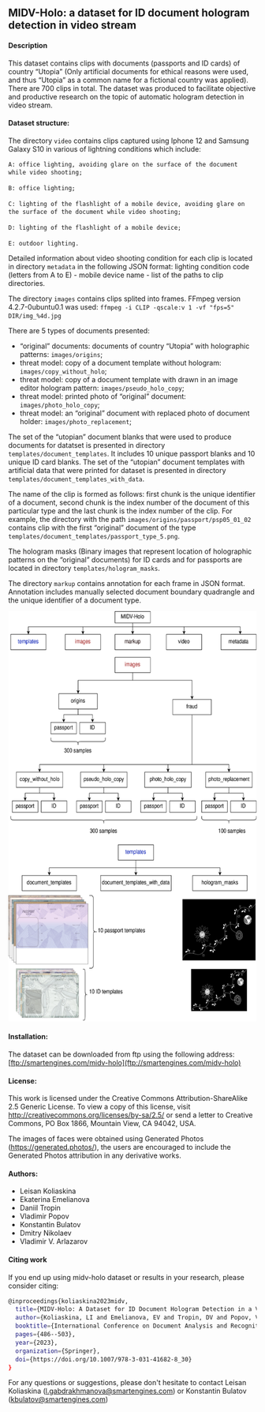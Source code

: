 ## MIDV-Holo: a dataset for ID document hologram detection in video stream

#### Description

This dataset contains clips with documents (passports and ID cards) of country “Utopia” (Only artificial documents for ethical reasons were used, and thus “Utopia” as a common name for a fictional country was applied). There are 700 clips in total. The dataset was produced to facilitate objective
and productive research on the topic of automatic hologram detection in video stream.

#### Dataset structure:

The directory `video` contains clips captured using Iphone 12 and Samsung Galaxy S10 in various of lightning conditions which include:

    A: office lighting, avoiding glare on the surface of the document while video shooting;

    B: office lighting;

    C: lighting of the flashlight of a mobile device, avoiding glare on the surface of the document while video shooting;

    D: lighting of the flashlight of a mobile device;

    E: outdoor lighting.

Detailed information about video shooting condition for each clip is located in directory `metadata` in the following JSON format: lighting condition code (letters from A to E) - mobile device name - list of the paths to clip directories.

The directory `images` contains clips splited into frames. FFmpeg version 4.2.7-0ubuntu0.1 was used: `ffmpeg -i CLIP -qscale:v 1 -vf "fps=5" DIR/img_%4d.jpg`

There are 5 types of documents presented:

* “original” documents: documents of country “Utopia” with holographic patterns: `images/origins`;
* threat model: copy of a document template without hologram: `images/copy_without_holo`;
* threat model: copy of a document template with drawn in an image editor hologram pattern: `images/pseudo_holo_copy`;
* threat model: printed photo of “original” document: `images/photo_holo_copy`;
* threat model: an “original” document with replaced photo of document holder: `images/photo_replacement`;

The set of the “utopian” document blanks that were used to produce documents for datatset is presented in directory `templates/document_templates`. It includes 10 unique passport blanks and 10 unique ID card blanks. The set of the “utopian” document templates with artificial data that were printed for dataset is presented in directory `templates/document_templates_with_data`.

The name of the clip is formed as follows: first chunk is the unique identifier of a document, second chunk is the index number of the document of this particular type and the last chunk is the index number of the clip. For example, the directory with the path `images/origins/passport/psp05_01_02` contains clip with the first “original” document of the type `templates/document_templates/passport_type_5.png`.

The hologram masks (Binary images that represent location of holographic patterns on the “original” documents) for ID cards and for passports are located in directory `templates/hologram_masks`.

The directory `markup` contains annotation for each frame in JSON format. Annotation includes manually selected document boundary quadrangle and the unique identifier of a document type. 

<img src="./dataset_structure.png"  width="600" height="831">

#### Installation:

The dataset can be downloaded from ftp using the following address: [ftp://smartengines.com/midv-holo](ftp://smartengines.com/midv-holo)

#### License:

This work is licensed under the Creative Commons Attribution-ShareAlike 2.5 Generic License. To view a copy of this license, visit http://creativecommons.org/licenses/by-sa/2.5/ or send a letter to Creative Commons, PO Box 1866, Mountain View, CA 94042, USA.

The images of faces were obtained using Generated Photos (https://generated.photos/), the users are encouraged to include the Generated Photos attribution in any derivative works.

#### Authors:

 - Leisan Koliaskina
 - Ekaterina Emelianova
 - Daniil Tropin
 - Vladimir Popov
 - Konstantin Bulatov
 - Dmitry Nikolaev
 - Vladimir V. Arlazarov

#### Citing work 
If you end up using midv-holo dataset or results in your research, please consider citing:
``` bash
@inproceedings{koliaskina2023midv,
  title={MIDV-Holo: A Dataset for ID Document Hologram Detection in a Video Stream},
  author={Koliaskina, LI and Emelianova, EV and Tropin, DV and Popov, VV and Bulatov, KB and Nikolaev, DP and Arlazarov, VV},
  booktitle={International Conference on Document Analysis and Recognition},
  pages={486--503},
  year={2023},
  organization={Springer},
  doi={https://doi.org/10.1007/978-3-031-41682-8_30}
}
```

For any questions or suggestions, please don't hesitate to contact Leisan Koliaskina (l.gabdrakhmanova@smartengines.com) or Konstantin Bulatov (kbulatov@smartengines.com)
